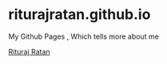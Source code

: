 riturajratan.github.io
======================

My Github Pages , Which tells more about me 


<a href="http://www.riturajratan.com" target="_blank">Rituraj Ratan</a>
